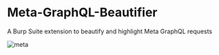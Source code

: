 # Meta-GraphQL-Beautifier

A Burp Suite extension to beautify and highlight Meta GraphQL requests


![meta](https://github.com/user-attachments/assets/05efe765-323a-406e-ad75-d09f26d4876f)

